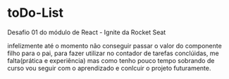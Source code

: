 # toDo-List
Desafio 01 do módulo de React  -  Ignite da Rocket Seat

  infelizmente até o momento não conseguir  passar o valor do componente filho para o pai, para fazer utilizar no contador de tarefas conclúidas, 
me falta(prática e experiência)
mas como tenho pouco tempo sobrando de curso vou seguir com o aprendizado e conlcuir o projeto futuramente.
